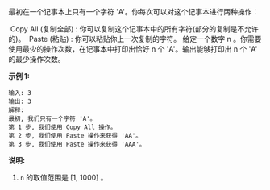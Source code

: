 最初在一个记事本上只有一个字符 'A'。你每次可以对这个记事本进行两种操作：

​	Copy All (复制全部) : 你可以复制这个记事本中的所有字符(部分的复制是不允许的)。
​	Paste (粘贴) : 你可以粘贴你上一次复制的字符。
给定一个数字 n 。你需要使用最少的操作次数，在记事本中打印出恰好 n 个 'A'。输出能够打印出 n 个 'A' 的最少操作次数。

**示例 1:**

```
输入: 3
输出: 3
解释:
最初, 我们只有一个字符 'A'。
第 1 步, 我们使用 Copy All 操作。
第 2 步, 我们使用 Paste 操作来获得 'AA'。
第 3 步, 我们使用 Paste 操作来获得 'AAA'。
```

**说明:**

1. `n` 的取值范围是 [1, 1000] 。

